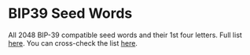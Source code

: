 # BIP39 Seed Words

All 2048 BIP-39 compatible seed words and their 1st four letters.
Full list [here](https://docs.google.com/spreadsheets/d/1MlQJ8sAQgL_bleI7L0eolrpqsthn9Nxhb4tWXi_Pvhw/edit?usp=sharing).
You can cross-check the list [here](https://github.com/bitcoin/bips/blob/master/bip-0039/english.txt).
